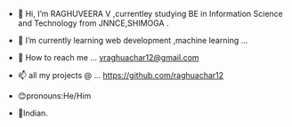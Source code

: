 - 👋 Hi, I’m RAGHUVEERA V
   ,currentley studying BE in Information Science and Technology from JNNCE,SHIMOGA .
- 🌱 I’m currently learning web development ,machine learning ...
- 🎯 How to reach me ... vraghuachar12@gmail.com
- 📫 all my projects @ ... https://github.com/raghuachar12
- 😊pronouns:He/Him
- 🤍Indian.
  
  <!---
raghuachar12/raghuachar12 is a ✨ special ✨ repository because its `README.md` (this file) appears on your GitHub profile.
You can click the Preview link to take a look at your changes.
--->
